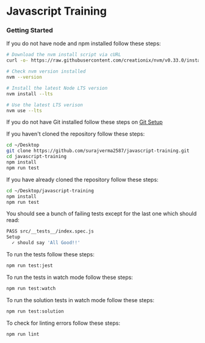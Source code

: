 # Javascript Training

### Getting Started

If you do not have node and npm installed follow these steps:

```sh
# Download the nvm install script via cURL
curl -o- https://raw.githubusercontent.com/creationix/nvm/v0.33.0/install.sh | bash

# Check nvm version installed
nvm --version

# Install the latest Node LTS version
nvm install --lts

# Use the latest LTS verison
nvm use --lts
```

If you do not have Git installed follow these steps on [Git Setup](https://www.atlassian.com/git/tutorials/install-git#mac-os-x)

If you haven't cloned the repository follow these steps:

```sh
cd ~/Desktop
git clone https://github.com/surajverma2587/javascript-training.git
cd javascript-training
npm install
npm run test
```

If you have already cloned the repository follow these steps:

```sh
cd ~/Desktop/javascript-training
npm install
npm run test
```

You should see a bunch of failing tests except for the last one which should read:

```sh
PASS src/__tests__/index.spec.js
Setup
  ✓ should say 'All Good!!'
```

To run the tests follow these steps:

```sh
npm run test:jest
```

To run the tests in watch mode follow these steps:

```sh
npm run test:watch
```

To run the solution tests in watch mode follow these steps:

```sh
npm run test:solution
```

To check for linting errors follow these steps:

```sh
npm run lint
```
